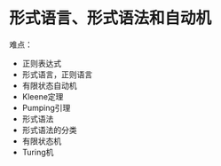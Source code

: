 # 形式语言、形式语法和自动机

难点：
  - 正则表达式
  - 形式语言，正则语言
  - 有限状态自动机
  - Kleene定理
  - Pumping引理
  - 形式语法
  - 形式语法的分类
  - 有限状态机
  - Turing机
